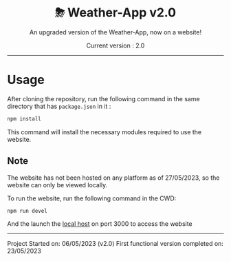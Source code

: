 <div align="center">
<h1>⛈ Weather-App v2.0</h1>

An upgraded version of the Weather-App, now on a website!

Current version : 2.0
</div>

---

# Usage

After cloning the repository, run the following command in the same directory
that has `package.json` in it :

```bash
npm install
```

This command will install the necessary modules required to use the website.

## Note

The website has not been hosted on any platform as of 27/05/2023, so the website
can only be viewed locally.

To run the website, run the following command in the CWD:

```bash
npm run devel
```

And the launch the [local host](http://localhost:3000/)
on port 3000 to access the website

---
Project Started on: 06/05/2023
(v2.0) First functional version completed on: 23/05/2023
